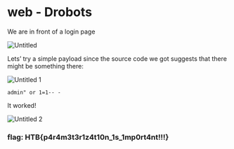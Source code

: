 # web - Drobots

We are in front of a login page

![Untitled](https://user-images.githubusercontent.com/88723154/227416616-5ae15bed-1c7b-4004-984e-b01f578012f7.png)


Lets’ try a simple payload since the source code we got suggests that there might be something there:

![Untitled 1](https://user-images.githubusercontent.com/88723154/227416634-1bed4d1d-a099-459c-b661-00c54d89c4fa.png)


`admin" or 1=1-- -`

It worked!

![Untitled 2](https://user-images.githubusercontent.com/88723154/227416641-db60a3c7-3988-4432-bf50-4ed382f2155c.png)


### flag: HTB{p4r4m3t3r1z4t10n_1s_1mp0rt4nt!!!}

